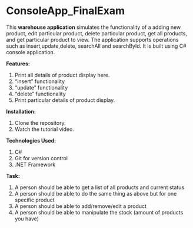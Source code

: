 # ConsoleApp_FinalExam


This **warehouse application** simulates the functionality of a adding new product, edit particular product, delete particular product, get all products, and get particular product to view. The application supports operations such as insert,update,delete, searchAll and searchById. It is built using C# console application.

**Features:**
1. Print all details of product display here.
2. “insert”  functionality
3. “update”  functionality
4. “delete”  functionality
5. Print particular details of product display.

**Installation:**
1. Clone the repository.
2. Watch the tutorial video.

**Technologies Used:**
1. C#
2. Git for version control
4. .NET Framework

**Task:**
1. A person should be able to get a list of all products and current status
2. A person should be able to do the same thing as above but for one specific
product
3. A person should be able to add/remove/edit a product
4. A person should be able to manipulate the stock (amount of products you
have)
